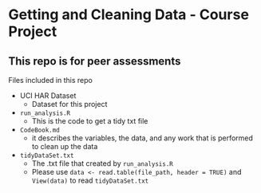 # Getting and Cleaning Data - Course Project
## This repo is for peer assessments 

Files included in this repo
- UCI HAR Dataset
  - Dataset for this project 
- `run_analysis.R`
  - This is the code to get a tidy txt file
- `CodeBook.md`
  - it describes the variables, the data, and any work that is performed to clean up the data
- `tidyDataSet.txt`
  - The .txt file that created by `run_analysis.R`
  - Please use `data <- read.table(file_path, header = TRUE)` and `View(data)` to read `tidyDataSet.txt`

